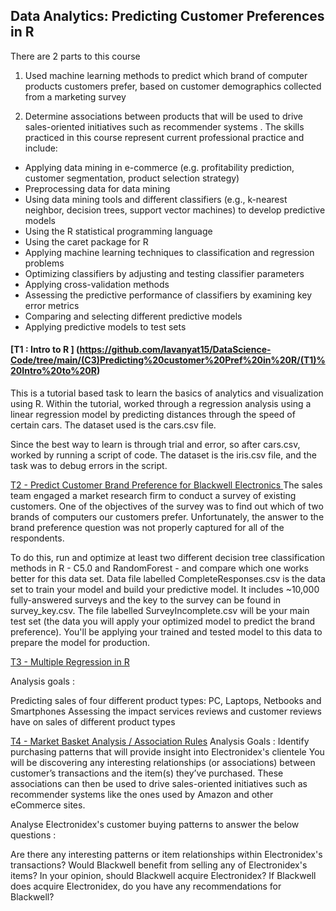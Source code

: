 ## Data Analytics: Predicting Customer Preferences in R

There are 2 parts to this course 
1. Used machine learning methods to predict which brand of computer products customers prefer, based on customer demographics collected from a marketing survey 
 
2. Determine associations between products that will be used to drive sales-oriented initiatives such as recommender systems .
The skills practiced in this course represent current professional practice and include:

 * Applying data mining in e-commerce (e.g. profitability prediction, customer segmentation, product selection strategy)
 * Preprocessing data for data mining
 * Using data mining tools and different classifiers (e.g., k-nearest neighbor, decision trees, support vector machines) to develop predictive models
 * Using the R statistical programming language
 * Using the caret package for R
 * Applying machine learning techniques to classification and regression problems
 * Optimizing classifiers by adjusting and testing classifier parameters
 * Applying cross-validation methods
 * Assessing the predictive performance of classifiers by examining key error metrics
 * Comparing and selecting different predictive models
 * Applying predictive models to test sets

#### [T1 : Intro to R ] (https://github.com/lavanyat15/DataScience-Code/tree/main/(C3)Predicting%20customer%20Pref%20in%20R/(T1)%20Intro%20to%20R)
This is a tutorial based task to learn the basics of analytics and visualization using R. 
Within the tutorial, worked through a regression analysis using a linear regression model by  predicting distances through the speed of certain cars. 
The dataset used is the cars.csv file.

Since the best way to learn is through trial and error, so after cars.csv, worked by running a script of code. 
The dataset is the iris.csv file, and the task was to debug errors in the script.

[T2 - Predict Customer Brand Preference for Blackwell Electronics ](https://github.com/lavanyat15/DataScience-Code/tree/main/(C3)Predicting%20customer%20Pref%20in%20R/(T2)%20Predict%20CustomerBrandPref)
The sales team engaged a market research firm to conduct a survey of existing customers. 
One of the objectives of the survey was to find out which of two brands of computers our customers prefer. Unfortunately, the answer to the brand preference question was not properly captured for all of the respondents.

To do this, run and optimize at least two different decision tree classification methods in R - C5.0 and RandomForest - and compare which one works better for this data set. 
Data file labelled CompleteResponses.csv is the data set to train your model and build your predictive model. It includes ~10,000 fully-answered surveys and the key to the survey can be found in survey_key.csv. 
The file labelled SurveyIncomplete.csv will be your main test set (the data you will apply your optimized model to predict the brand preference). 
You'll be applying your trained and tested model to this data to prepare the model for production.

[T3 - Multiple Regression in R](https://github.com/lavanyat15/DataScience-Code/tree/main/(C3)Predicting%20customer%20Pref%20in%20R/(T3)Multiple%20Regression%20R)

Analysis goals :

Predicting sales of four different product types: PC, Laptops, Netbooks and Smartphones
Assessing the impact services reviews and customer reviews have on sales of different product types

[T4 - Market Basket Analysis / Association Rules](https://github.com/lavanyat15/DataScience-Code/tree/main/(C3)Predicting%20customer%20Pref%20in%20R/(T4)MBA%20Association%20Rules)
Analysis Goals : 
Identify purchasing patterns that will provide insight into Electronidex's clientele
You will be discovering any interesting relationships (or associations) between customer’s transactions and the item(s) they’ve purchased. These associations can then be used to drive sales-oriented initiatives such as recommender systems like the ones used by Amazon and other eCommerce sites. 

Analyse Electronidex's customer buying patterns to answer the below questions :

Are there any interesting patterns or item relationships within Electronidex's transactions?
Would Blackwell benefit from selling any of Electronidex's items?
In your opinion, should Blackwell acquire Electronidex?
If Blackwell does acquire Electronidex, do you have any recommendations for Blackwell?

